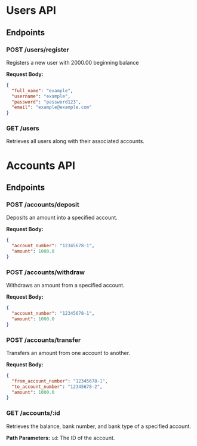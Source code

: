 # Users API

## Endpoints

### POST /users/register

Registers a new user with 2000.00 beginning balance

**Request Body:**

```json
{
  "full_name": "example",
  "username": "example",
  "password": "password123",
  "email": "example@example.com"
}
```

### GET /users

Retrieves all users along with their associated accounts.

# Accounts API

## Endpoints

### POST /accounts/deposit

Deposits an amount into a specified account.

**Request Body:**

```json
{
  "account_number": "12345678-1",
  "amount": 1000.0
}
```

### POST /accounts/withdraw

Withdraws an amount from a specified account.

**Request Body:**

```json
{
  "account_number": "12345678-1",
  "amount": 1000.0
}
```

### POST /accounts/transfer

Transfers an amount from one account to another.

**Request Body:**

```json
{
  "from_account_number": "12345678-1",
  "to_account_number": "12345678-2",
  "amount": 1000.0
}
```

### GET /accounts/:id

Retrieves the balance, bank number, and bank type of a specified account.

**Path Parameters:**
`id`: The ID of the account.
